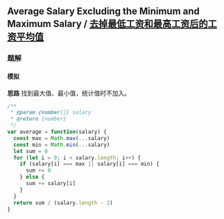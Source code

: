 ## Average Salary Excluding the Minimum and Maximum Salary / [去掉最低工资和最高工资后的工资平均值](https://leetcode-cn.com/problems/average-salary-excluding-the-minimum-and-maximum-salary/)

### 题解
#### 模拟
**思路**
找到最大值、最小值，统计值时不加入。

```js
/**
 * @param {number[]} salary
 * @return {number}
 */
var average = function(salary) {
  const max = Math.max(...salary)
  const min = Math.min(...salary)
  let sum = 0
  for (let i = 0; i < salary.length; i++) {
    if (salary[i] === max || salary[i] === min) {
      sum += 0
    } else {
      sum += salary[i]
    }
  }
  return sum / (salary.length - 2)
}
```